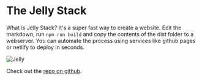 <!--
  "title": "The Jelly Stack",
  "author": "Kevin kelly",
  "description": "Publish static html/css sites from markdown",
  "image": "./images/jelly.png",
  "published": "October 10, 2020"
-->

# The Jelly Stack

What is Jelly Stack? It's a super fast way to create a website. Edit the markdown, run `npm run build` and copy the contents of the dist folder to a webserver. You can automate the process using services like github pages or netlify to deploy in seconds.

![Jelly](./images/jelly.png)

Check out the [repo on github](https://github.com/mullaney/jelly-stack).
